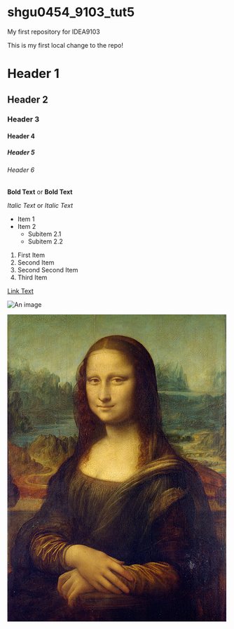 # shgu0454_9103_tut5
My first repository for IDEA9103

This is my first local change to the repo!

# Header 1
## Header 2
### Header 3
#### Header 4
##### Header 5
###### Header 6

**Bold Text** or __Bold Text__

*Italic Text* or _Italic Text_


- Item 1
- Item 2
  - Subitem 2.1
  - Subitem 2.2

1. First Item
1. Second Item
1. Second Second Item
1. Third Item


[Link Text](https://www.google.com)


![An image](http://placekitten.com/200/300)

![An image of Mona Lisa](assets/Mona_Lisa_by_Leonardo_da_Vinci_500_x_700.jpg)